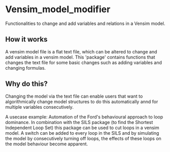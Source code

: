# Vensim_model_modifier
Functionalities to change and add variables and relations in a Vensim model.

## How it works
A vensim model file is a flat text file, which can be altered to change and add variables in a vensim model.
This 'package' contains functions that changes the text file for some basic changes such as adding variables and changing formulas.

## Why do this?
Changing the model via the text file can enable users that want to algorithmically change model structures to do this automatically annd for multiple variables consecutively.

A usecase example: Automation of the Ford's behavioural approach to loop dominance. In combination with the SILS package (to find the Shortest Independent Loop Set) this package can be used to cut loops in a vensim model. A switch can be added to every loop in the SILS and by simulating the model by consecutively turning off loops, the effects of these loops on the model behaviour become apparent. 
